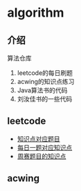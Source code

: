 # algorithm

## 介绍

算法仓库
1. leetcode的每日刷题
2. acwing的知识点练习
3. Java算法书的代码
4. 刘汝佳书的一些代码





## leetcode

- [知识点对应题目](https://gitee.com/tobewin3/algorithm/tree/master/leetcode/src/main/java/leetcode/categories)
- [每日一题对应知识点](https://gitee.com/tobewin3/algorithm/tree/master/leetcode/src/main/java/leetcode/everyDay)
- [周赛题目的知识点](https://gitee.com/tobewin3/algorithm/tree/master/leetcode/src/main/java/leetcode/contest)





## acwing

